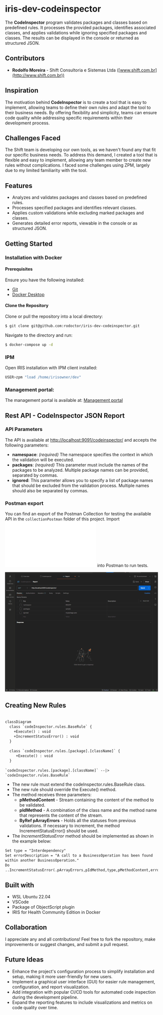 # iris-dev-codeinspector

The **CodeInspector** program validates packages and classes based on predefined rules. It processes the provided packages, identifies associated classes, and applies validations while ignoring specified packages and classes. The results can be displayed in the console or returned as structured JSON.

## Contributors

- **Rodolfo Moreira** - Shift Consultoria e Sistemas Ltda ([www.shift.com.br](http://www.shift.com.br))

## Inspiration

The motivation behind **CodeInspector** is to create a tool that is easy to implement, allowing teams to define their own rules and adapt the tool to their business needs. By offering flexibility and simplicity, teams can ensure code quality while addressing specific requirements within their development process.

## Challenges Faced
The Shift team is developing our own tools, as we haven't found any that fit our specific business needs. To address this demand, I created a tool that is flexible and easy to implement, allowing any team member to create new rules without complications.
I faced some challenges using ZPM, largely due to my limited familiarity with the tool.

## Features
- Analyzes and validates packages and classes based on predefined rules.
- Processes specified packages and identifies relevant classes.
- Applies custom validations while excluding marked packages and classes.
- Generates detailed error reports, viewable in the console or as structured JSON.

## Getting Started

### Installation with Docker

#### Prerequisites

Ensure you have the following installed:

- [Git](https://git-scm.com/book/en/v2/Getting-Started-Installing-Git)
- [Docker Desktop](https://www.docker.com/products/docker-desktop)

#### Clone the Repository

Clone or pull the repository into a local directory:

```bash
$ git clone git@github.com:rodoctor/iris-dev-codeinspector.git
```

Navigate to the directory and run:

```bash
$ docker-compose up -d
```

### IPM
Open IRIS installation with IPM client installed:
```bash
USER>zpm "load /home/irisowner/dev"
```

### Management portal: 

The management portal is available at: 
[Management portal](http://localhost:9091/csp/sys/UtilHome.csp)


## Rest API - CodeInspector JSON Report

### API Parameters

The API is available at [http://localhost:9091/codeinspector/](http://localhost:9091/codeinspector/) and accepts the following parameters:

- **namespace**: *(required)* The namespace specifies the context in which the validation will be executed.
- **packages**: *(required)* This parameter must include the names of the packages to be analyzed. Multiple package names can be provided, separated by commas.
- **ignored**: This parameter allows you to specify a list of package names that should be excluded from the validation process. Multiple names should also be separated by commas.

### Postman export
You can find an export of the Postman Collection for testing the available API in the `collectionPostman` folder of this project.
Import ![CodeInspector.postman_collection.json](collectionPostman/CodeInspector.postman_collection.json) into Postman to run tests.

![Postman Test](images/Postman.gif)


## Creating New Rules

```mermaid

classDiagram
  class `codeInspector.rules.BaseRule` {
    +Execute() : void
    +IncrementStatusError() : void
  }
  
  class `codeInspector.rules.[package].[className]` {
     +Execute() : void
  }

`codeInspector.rules.[package].[className]` --|> `codeInspector.rules.BaseRule`
```

- The new rule must extend the codeInspector.rules.BaseRule class.
- The new rule should override the Execute() method.
- The method receives three parameters:
    - **pMethodContent** - Stream containing the content of the method to be validated.
    - **pIdMethod** - A combination of the class name and the method name that represents the content of the stream.
    - **ByRef pArrayErrors** - Holds all the statuses from previous validations. If necessary to increment, the method IncrementStatusError() should be used.
- The *IncrementStatusError* method should be implemented as shown in the example below:

```objectscript
Set type = "Interdependency"
Set errorDescription = "A call to a BusinessOperation has been found within another BusinessOperation."
Do ..IncrementStatusError(.pArrayErrors,pIdMethod,type,pMethodContent,errorDescription)
```

## Built with
- WSL Ubuntu 22.04
- VSCode
- Package of ObjectScript plugin
- IRIS for Health Community Edition in Docker

## Collaboration 
I appreciate any and all contributions! Feel free to fork the repository, make improvements or suggest changes, and submit a pull request.

## Future Ideas
- Enhance the project's configuration process to simplify installation and setup, making it more user-friendly for new users.
- Implement a graphical user interface (GUI) for easier rule management, configuration, and report visualization.
- Add integration with popular CI/CD tools for automated code inspection during the development pipeline.
- Expand the reporting features to include visualizations and metrics on code quality over time.